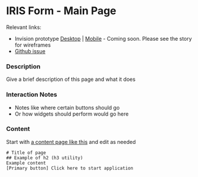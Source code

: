 # IRIS Form - Main Page

Relevant links: 
- Invision prototype [Desktop]()  | [Mobile]()  - Coming soon.  Please see the story for wireframes
- [Github issue](https://github.com/department-of-veterans-affairs/orchid/issues/68)

### Description 
Give a brief description of this page and what it does

### Interaction Notes 
- Notes like where certain buttons should go
- Or how widgets should perform would go here

### Content

Start with [a content page like this]() and edit as needed

```
# Title of page
## Example of h2 (h3 utility)
Example content 
[Primary button] Click here to start application 
```
